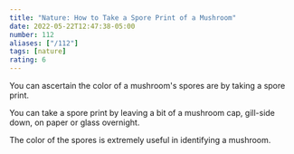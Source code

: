 ```yaml
---
title: "Nature: How to Take a Spore Print of a Mushroom"
date: 2022-05-22T12:47:38-05:00
number: 112
aliases: ["/112"]
tags: [nature]
rating: 6
---
```


You can ascertain the color of a mushroom's spores are by taking a spore print.

You can take a spore print by leaving a bit of a mushroom cap, gill-side down, on paper or glass overnight.

The color of the spores is extremely useful in identifying a mushroom.
